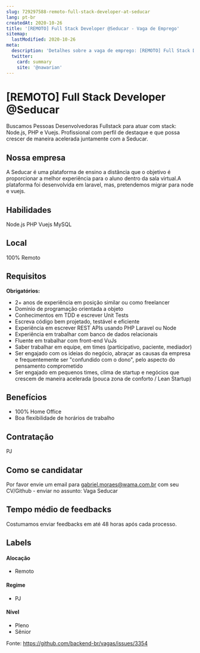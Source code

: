 ```yaml
---
slug: 729297588-remoto-full-stack-developer-at-seducar
lang: pt-br
createdAt: 2020-10-26
title: '[REMOTO] Full Stack Developer @Seducar - Vaga de Emprego'
sitemap:
  lastModified: 2020-10-26
meta:
  description: 'Detalhes sobre a vaga de emprego: [REMOTO] Full Stack Developer @Seducar'
  twitter:
    card: summary
    site: '@nawarian'
---
```


# [REMOTO] Full Stack Developer @Seducar

Buscamos Pessoas Desenvolvedoras Fullstack para atuar com stack: Node.js, PHP e Vuejs. 
Profissional com perfil de destaque e que possa crescer de maneira acelerada juntamente com a Seducar.

## Nossa empresa

A Seducar é uma plataforma de ensino a distância que o objetivo é proporcionar a melhor experiência para o aluno dentro da sala virtual.A plataforma foi desenvolvida em laravel, mas, pretendemos migrar para node e vuejs.

## Habilidades

Node.js
PHP
Vuejs
MySQL

## Local

100% Remoto

## Requisitos

**Obrigatórios:**

- 2+ anos de experiência em posição similar ou como freelancer
- Domínio de programação orientada a objeto
- Conhecimentos em TDD e escrever Unit Tests
- Escreva código bem projetado, testável e eficiente
- Experiência em escrever REST APIs usando PHP Laravel ou Node
- Experiência em trabalhar com banco de dados relacionais
- Fluente em trabalhar com front-end VuJs
- Saber trabalhar em equipe, em times (participativo, paciente, mediador)
- Ser engajado com os ideias do negócio, abraçar as causas da empresa e frequentemente ser "confundido com o dono", pelo aspecto do pensamento comprometido
- Ser engajado em pequenos times, clima de startup e negócios que crescem de maneira acelerada (pouca zona de conforto / Lean Startup)

## Benefícios

- 100% Home Office
- Boa flexibilidade de horários de trabalho

## Contratação

PJ

## Como se candidatar

Por favor envie um email para gabriel.moraes@wama.com.br com seu CV/Github - enviar no assunto: Vaga Seducar

## Tempo médio de feedbacks

Costumamos enviar feedbacks em até 48 horas após cada processo.

## Labels

#### Alocação
- Remoto

#### Regime
- PJ

#### Nível
- Pleno
- Sênior




Fonte: https://github.com/backend-br/vagas/issues/3354